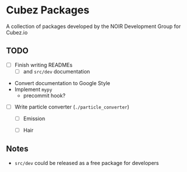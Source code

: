 # Cubez Packages
A collection of packages developed by the NOIR Development Group for Cubez.io

## TODO
- [ ] Finish writing READMEs
  - [ ] and `src/dev` documentation
- Convert documentation to Google Style
- Implement `mypy`
  - precommit hook?
- [ ] Write particle converter (`./particle_converter`)
  - [ ] Emission
  - [ ] Hair


## Notes
- `src/dev` could be released as a free package for developers
